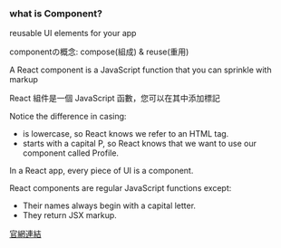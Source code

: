 ### what is Component?
reusable UI elements for your app

componentの概念: compose(組成) & reuse(重用)

A React component is a JavaScript function that you can sprinkle with markup

React 組件是一個 JavaScript 函數，您可以在其中添加標記


Notice the difference in casing:

- <section> is lowercase, so React knows we refer to an HTML tag.
- <Profile /> starts with a capital P, so React knows that we want to use our component called Profile.

In a React app, every piece of UI is a component.

React components are regular JavaScript functions except:
- Their names always begin with a capital letter.
- They return JSX markup.

[官網連結](https://beta.reactjs.org/learn/your-first-component)